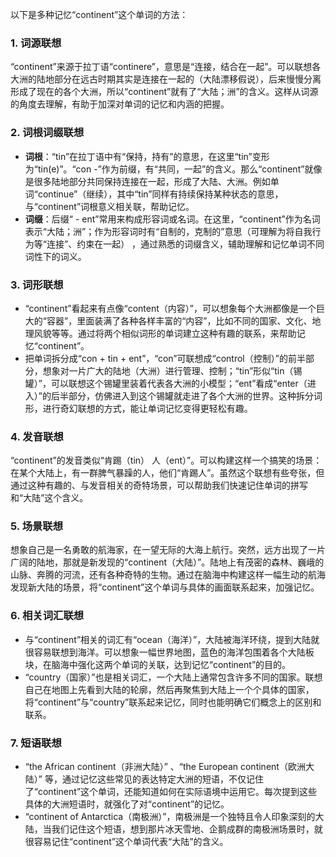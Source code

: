 以下是多种记忆“continent”这个单词的方法：

### 1. 词源联想
“continent”来源于拉丁语“continere”，意思是“连接，结合在一起”。可以联想各大洲的陆地部分在远古时期其实是连接在一起的（大陆漂移假说），后来慢慢分离形成了现在的各个大洲，所以“continent”就有了“大陆；洲”的含义。这样从词源的角度去理解，有助于加深对单词的记忆和内涵的把握。

### 2. 词根词缀联想
 - **词根**：“tin”在拉丁语中有“保持，持有”的意思，在这里“tin”变形为“tin(e)”。“con -”作为前缀，有“共同，一起”的含义。那么“continent”就像是很多陆地部分共同保持连接在一起，形成了大陆、大洲。例如单词“continue”（继续），其中“tin”同样有持续保持某种状态的意思，与“continent”词根意义相关联，帮助记忆。
 - **词缀**：后缀“ - ent”常用来构成形容词或名词。在这里，“continent”作为名词表示“大陆；洲”；作为形容词时有“自制的，克制的”意思（可理解为将自我行为等“连接”、约束在一起） ，通过熟悉的词缀含义，辅助理解和记忆单词不同词性下的词义。

### 3. 词形联想
 - “continent”看起来有点像“content（内容）”，可以想象每个大洲都像是一个巨大的“容器”，里面装满了各种各样丰富的“内容”，比如不同的国家、文化、地理风貌等等。通过将两个相似词形的单词建立这种有趣的联系，来帮助记忆“continent”。
 - 把单词拆分成“con + tin + ent”，“con”可联想成“control（控制）”的前半部分，想象对一片广大的陆地（大洲）进行管理、控制；“tin”形似“tin（锡罐）”，可以联想这个锡罐里装着代表各大洲的小模型；“ent”看成“enter（进入）”的后半部分，仿佛进入到这个锡罐就走进了各个大洲的世界。这种拆分词形，进行奇幻联想的方式，能让单词记忆变得更轻松有趣。

### 4. 发音联想
“continent”的发音类似“肯踢（tin） 人（ent）”。可以构建这样一个搞笑的场景：在某个大陆上，有一群脾气暴躁的人，他们“肯踢人”。虽然这个联想有些夸张，但通过这种有趣的、与发音相关的奇特场景，可以帮助我们快速记住单词的拼写和“大陆”这个含义。

### 5. 场景联想
想象自己是一名勇敢的航海家，在一望无际的大海上航行。突然，远方出现了一片广阔的陆地，那就是新发现的“continent（大陆）”。陆地上有茂密的森林、巍峨的山脉、奔腾的河流，还有各种奇特的生物。通过在脑海中构建这样一幅生动的航海发现新大陆的场景，将“continent”这个单词与具体的画面联系起来，加强记忆。

### 6. 相关词汇联想
 - 与“continent”相关的词汇有“ocean（海洋）”，大陆被海洋环绕，提到大陆就很容易联想到海洋。可以想象一幅世界地图，蓝色的海洋包围着各个大陆板块，在脑海中强化这两个单词的关联，达到记忆“continent”的目的。
 - “country（国家）”也是相关词汇，一个大陆上通常包含许多不同的国家。联想自己在地图上先看到大陆的轮廓，然后再聚焦到大陆上一个个具体的国家，将“continent”与“country”联系起来记忆，同时也能明确它们概念上的区别和联系。

### 7. 短语联想
 - “the African continent（非洲大陆）” 、“the European continent（欧洲大陆）” 等，通过记忆这些常见的表达特定大洲的短语，不仅记住了“continent”这个单词，还能知道如何在实际语境中运用它。每次提到这些具体的大洲短语时，就强化了对“continent”的记忆。
 - “continent of Antarctica（南极洲）”，南极洲是一个独特且令人印象深刻的大陆，当我们记住这个短语，想到那片冰天雪地、企鹅成群的南极洲场景时，就很容易记住“continent”这个单词代表“大陆”的含义。 